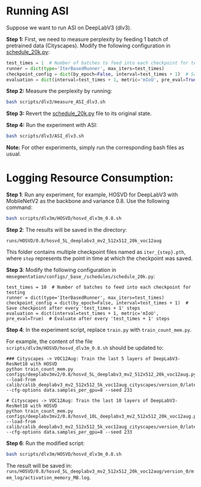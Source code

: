# Running ASI

Suppose we want to run ASI on DeepLabV3 (dlv3).

**Step 1:** First, we need to measure perplexity by feeding 1 batch of pretrained data (Cityscapes). Modify the following configuration in [schedule_20k.py](mmsegmentation/configs/_base_/schedules/schedule_20k.py):

```python
test_times = 1  # Number of batches to feed into each checkpoint for testing
runner = dict(type='IterBasedRunner', max_iters=test_times)
checkpoint_config = dict(by_epoch=False, interval=test_times + 1)  # Save checkpoint after every 'test_times + 1' steps
evaluation = dict(interval=test_times + 1, metric='mIoU', pre_eval=True)  # Evaluate after every 'test_times + 1' steps
```

**Step 2:** Measure the perplexity by running:

```bash
bash scripts/dlv3/measure_ASI_dlv3.sh
```

**Step 3:** Revert the [schedule_20k.py](mmsegmentation/configs/_base_/schedules/schedule_20k.py) file to its original state.

**Step 4:** Run the experiment with ASI:

```bash
bash scripts/dlv3/ASI_dlv3.sh
```

**Note:** For other experiments, simply run the corresponding bash files as usual.


# Logging Resource Consumption:

**Step 1**: Run any experiment, for example, HOSVD for DeepLabV3 with MobileNetV2 as the backbone and variance 0.8. Use the following command:

```bash 
bash scripts/dlv3m/HOSVD/hosvd_dlv3m_0.8.sh
```

**Step 2**: The results will be saved in the directory:

`runs/HOSVD/0.8/hosvd_5L_deeplabv3_mv2_512x512_20k_voc12aug` 

This folder contains multiple checkpoint files named as `iter_{step}.pth`, where `step` represents the point in time at which the checkpoint was saved.

**Step 3**: Modify the following configuration in `mmsegmentation/configs/_base_/schedules/schedule_20k.py`:

```
test_times = 10  # Number of batches to feed into each checkpoint for testing
runner = dict(type='IterBasedRunner', max_iters=test_times)
checkpoint_config = dict(by_epoch=False, interval=test_times + 1)  # Save checkpoint after every 'test_times + 1' steps
evaluation = dict(interval=test_times + 1, metric='mIoU', pre_eval=True)  # Evaluate after every 'test_times + 1' steps
```

**Step 4**: In the experiment script, replace `train.py` with `train_count_mem.py`.

For example, the content of the file `scripts/dlv3m/HOSVD/hosvd_dlv3m_0.8.sh` should be updated to:

```
### Cityscapes -> VOC12Aug: Train the last 5 layers of DeepLabV3-ResNet18 with HOSVD
python train_count_mem.py configs/deeplabv3mv2/0.8/hosvd_5L_deeplabv3_mv2_512x512_20k_voc12aug.py --load-from calib/calib_deeplabv3_mv2_512x512_5k_voc12aug_cityscapes/version_0/latest.pth --cfg-options data.samples_per_gpu=8 --seed 233

# Cityscapes -> VOC12Aug: Train the last 10 layers of DeepLabV3-ResNet18 with HOSVD
python train_count_mem.py configs/deeplabv3mv2/0.8/hosvd_10L_deeplabv3_mv2_512x512_20k_voc12aug.py --load-from calib/calib_deeplabv3_mv2_512x512_5k_voc12aug_cityscapes/version_0/latest.pth --cfg-options data.samples_per_gpu=8 --seed 233
```

**Step 6**: Run the modified script:

```bash 
bash scripts/dlv3m/HOSVD/hosvd_dlv3m_0.8.sh
```

The result will be saved in: `runs/HOSVD/0.8/hosvd_5L_deeplabv3_mv2_512x512_20k_voc12aug/version_0/mem_log/activation_memory_MB.log`.